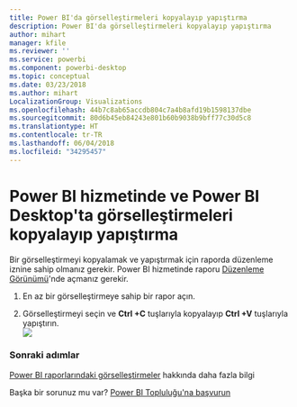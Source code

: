 ```yaml
---
title: Power BI'da görselleştirmeleri kopyalayıp yapıştırma
description: Power BI'da görselleştirmeleri kopyalayıp yapıştırma
author: mihart
manager: kfile
ms.reviewer: ''
ms.service: powerbi
ms.component: powerbi-desktop
ms.topic: conceptual
ms.date: 03/23/2018
ms.author: mihart
LocalizationGroup: Visualizations
ms.openlocfilehash: 44b7c8ab65accdb804c7a4b8afd19b1598137dbe
ms.sourcegitcommit: 80d6b45eb84243e801b60b9038b9bff77c30d5c8
ms.translationtype: HT
ms.contentlocale: tr-TR
ms.lasthandoff: 06/04/2018
ms.locfileid: "34295457"
---
```

# <a name="copy-and-paste-a-visualization-in-power-bi-service-and-power-bi-desktop"></a>Power BI hizmetinde ve Power BI Desktop'ta görselleştirmeleri kopyalayıp yapıştırma
Bir görselleştirmeyi kopyalamak ve yapıştırmak için raporda düzenleme iznine sahip olmanız gerekir. Power BI hizmetinde raporu [Düzenleme Görünümü](service-reading-view-and-editing-view.md)'nde açmanız gerekir.

1. En az bir görselleştirmeye sahip bir rapor açın.  

2. Görselleştirmeyi seçin ve **Ctrl +C** tuşlarıyla kopyalayıp **Ctrl +V** tuşlarıyla yapıştırın.  
   ![](media/power-bi-visualization-copy-paste/copypasteviznew.gif)

### <a name="next-steps"></a>Sonraki adımlar
[Power BI raporlarındaki görselleştirmeler](power-bi-report-visualizations.md) hakkında daha fazla bilgi

Başka bir sorunuz mu var? [Power BI Topluluğu'na başvurun](http://community.powerbi.com/)

